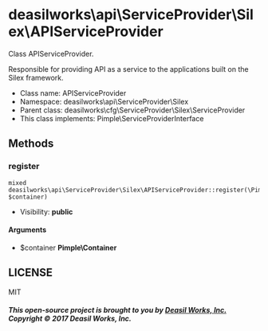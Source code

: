 deasilworks\api\ServiceProvider\Silex\APIServiceProvider
===============

Class APIServiceProvider.

Responsible for providing API as a service to
the applications built on the Silex framework.


* Class name: APIServiceProvider
* Namespace: deasilworks\api\ServiceProvider\Silex
* Parent class: deasilworks\cfg\ServiceProvider\Silex\ServiceProvider
* This class implements: Pimple\ServiceProviderInterface






Methods
-------


### register

    mixed deasilworks\api\ServiceProvider\Silex\APIServiceProvider::register(\Pimple\Container $container)





* Visibility: **public**


#### Arguments
* $container **Pimple\Container**



## LICENSE

MIT

##### This open-source project is brought to you by [Deasil Works, Inc.](http://deasil.works/) Copyright &copy; 2017 Deasil Works, Inc.